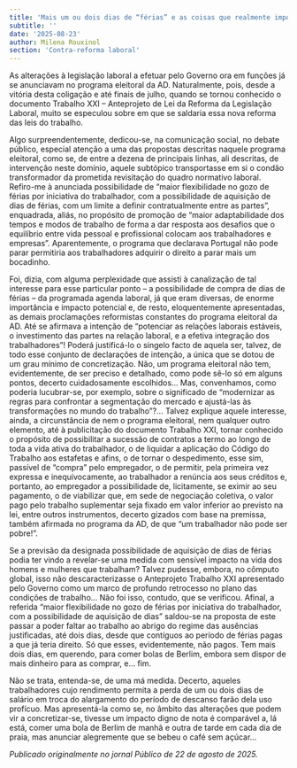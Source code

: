 ```yaml
---
title: 'Mais um ou dois dias de “férias” e as coisas que realmente importam'
subtitle: ''
date: '2025-08-23'
author: Milena Rouxinol
section: 'Contra-reforma laboral'
---
```


As alterações à legislação laboral a efetuar pelo Governo ora em funções já se anunciavam no programa eleitoral da AD. Naturalmente, pois, desde a vitória desta coligação e até finais de julho, quando se tornou conhecido o documento Trabalho XXI – Anteprojeto de Lei da Reforma da Legislação Laboral, muito se especulou sobre em que se saldaria essa nova reforma das leis do trabalho.

Algo surpreendentemente, dedicou-se, na comunicação social, no debate público, especial atenção a uma das propostas descritas naquele programa eleitoral, como se, de entre a dezena de principais linhas, ali descritas, de intervenção neste domínio, aquele subtópico transportasse em si o condão transformador da prometida revisitação do quadro normativo laboral. Refiro-me à anunciada possibilidade de “maior flexibilidade no gozo de férias por iniciativa do trabalhador, com a possibilidade de aquisição de dias de férias, com um limite a definir contratualmente entre as partes”, enquadrada, aliás, no propósito de promoção de “maior adaptabilidade dos tempos e modos de trabalho de forma a dar resposta aos desafios que o equilíbrio entre vida pessoal e profissional colocam aos trabalhadores e empresas”. Aparentemente, o programa que declarava Portugal não pode parar permitiria aos trabalhadores adquirir o direito a parar mais um bocadinho. 

Foi, dizia, com alguma perplexidade que assisti à canalização de tal interesse  para esse particular ponto – a possibilidade de compra de dias de férias – da programada agenda laboral, já que eram diversas, de enorme importância e impacto potencial e, de resto, eloquentemente apresentadas, as demais proclamações reformistas constantes do programa eleitoral da AD. Até se afirmava a intenção de “potenciar as relações laborais estáveis, o investimento das partes na relação laboral, e a efetiva integração dos trabalhadores”! Poderá justificá-lo o singelo facto de aquela ser, talvez, de todo esse conjunto de declarações de intenção, a única que se dotou de um grau mínimo de concretização. Não, um programa eleitoral não tem, evidentemente, de ser preciso e detalhado, como pode sê-lo só em alguns pontos, decerto cuidadosamente escolhidos… Mas, convenhamos, como poderia lucubrar-se, por exemplo, sobre o significado de “modernizar as regras para confrontar a segmentação do mercado e ajustá-las às transformações no mundo do trabalho”?... Talvez explique aquele interesse, ainda, a circunstância de nem o programa eleitoral, nem qualquer outro elemento, até à publicitação do documento Trabalho XXI, tornar conhecido o propósito de possibilitar a sucessão de contratos a termo ao longo de toda a vida ativa do trabalhador, o de liquidar a aplicação do Código do Trabalho aos estafetas e afins, o de tornar o despedimento, esse sim, passível de “compra” pelo empregador, o de permitir, pela primeira vez expressa e inequivocamente, ao trabalhador a renúncia aos seus créditos e, portanto, ao empregador a possibilidade de, licitamente, se eximir ao seu pagamento, o de viabilizar que, em sede de negociação coletiva, o valor pago pelo trabalho suplementar seja fixado em valor inferior ao previsto na lei, entre outros instrumentos, decerto gizados com base na premissa, também afirmada no programa da AD, de que “um trabalhador não pode ser pobre!”.

Se a previsão da designada possibilidade de aquisição de dias de férias podia ter vindo a revelar-se uma medida com sensível impacto na vida dos homens e mulheres que trabalham? Talvez pudesse, embora, no cômputo global, isso não descaracterizasse o Anteprojeto Trabalho XXI apresentado pelo Governo como um marco de profundo retrocesso no plano das condições de trabalho… Não foi isso, contudo, que se verificou. Afinal, a referida “maior flexibilidade no gozo de férias por iniciativa do trabalhador, com a possibilidade de aquisição de dias” saldou-se na proposta de este passar a poder faltar ao trabalho ao abrigo do regime das ausências justificadas, até dois dias, desde que contíguos ao período de férias pagas a que já teria direito. Só que esses, evidentemente, não pagos. Tem mais dois dias, em querendo, para comer bolas de Berlim, embora sem dispor de mais dinheiro para as comprar, e... fim.

Não se trata, entenda-se, de uma má medida. Decerto, aqueles trabalhadores cujo rendimento permita a perda de um ou dois dias de salário em troca do alargamento do período de descanso farão dela uso profícuo. Mas apresentá-la como se, no âmbito das alterações que podem vir a concretizar-se, tivesse um impacto digno de nota é comparável a, lá está, comer uma bola de Berlim de manhã e outra de tarde em cada dia de praia, mas anunciar alegremente que se bebeu o café sem açúcar…

*Publicado originalmente no jornal Público de 22 de agosto de 2025.*
